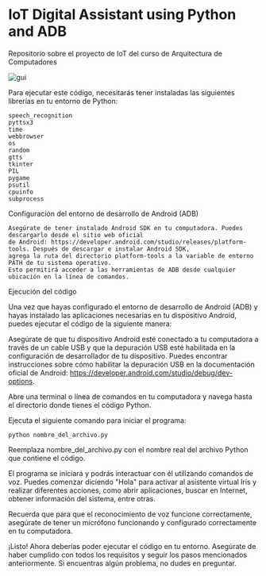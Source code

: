 # IoT Digital Assistant using Python and ADB

Repositorio sobre el proyecto de IoT del curso de Arquitectura de Computadores


![gui](https://github.com/FabsCR/IoT_Arquitectura/assets/99295085/0514addb-cd93-4d33-8089-9542c8253359)

Para ejecutar este código, necesitarás tener instaladas las siguientes librerías en tu entorno de Python:

    speech_recognition
    pyttsx3
    time
    webbrowser
    os
    random
    gtts
    tkinter
    PIL
    pygame
    psutil
    cpuinfo
    subprocess
    
 Configuración del entorno de desarrollo de Android (ADB)

    Asegúrate de tener instalado Android SDK en tu computadora. Puedes descargarlo desde el sitio web oficial 
    de Android: https://developer.android.com/studio/releases/platform-tools. Después de descargar e instalar Android SDK, 
    agrega la ruta del directorio platform-tools a la variable de entorno PATH de tu sistema operativo. 
    Esto permitirá acceder a las herramientas de ADB desde cualquier ubicación en la línea de comandos.
    
Ejecución del código

Una vez que hayas configurado el entorno de desarrollo de Android (ADB) y hayas instalado las aplicaciones necesarias en tu dispositivo Android, puedes ejecutar el código de la siguiente manera:

Asegúrate de que tu dispositivo Android esté conectado a tu computadora a través de un cable USB y que la depuración USB esté habilitada en la configuración de desarrollador de tu dispositivo. Puedes encontrar instrucciones sobre cómo habilitar la depuración USB en la documentación oficial de Android: https://developer.android.com/studio/debug/dev-options.

  Abre una terminal o línea de comandos en tu computadora y navega hasta el directorio donde tienes el código Python.

   Ejecuta el siguiente comando para iniciar el programa:

    python nombre_del_archivo.py

Reemplaza nombre_del_archivo.py con el nombre real del archivo Python que contiene el código.

   El programa se iniciará y podrás interactuar con él utilizando comandos de voz. Puedes comenzar diciendo "Hola" para activar al asistente virtual Iris y realizar diferentes acciones, como abrir aplicaciones, buscar en Internet, obtener información del sistema, entre otras.

Recuerda que para que el reconocimiento de voz funcione correctamente, asegúrate de tener un micrófono funcionando y configurado correctamente en tu computadora.

¡Listo! Ahora deberías poder ejecutar el código en tu entorno. Asegúrate de haber cumplido con todos los requisitos y seguir los pasos mencionados anteriormente. Si encuentras algún problema, no dudes en preguntar.
